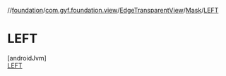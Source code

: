 //[foundation](../../../../../index.md)/[com.gyf.foundation.view](../../../index.md)/[EdgeTransparentView](../../index.md)/[Mask](../index.md)/[LEFT](index.md)

# LEFT

[androidJvm]\
[LEFT](index.md)